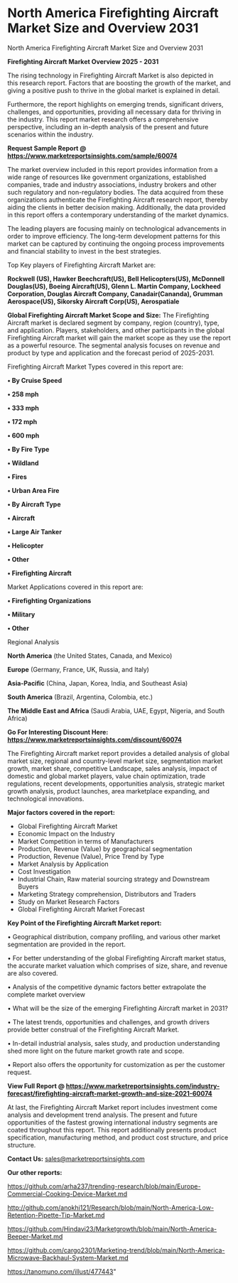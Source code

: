 # North America Firefighting Aircraft Market Size and Overview 2031
North America Firefighting Aircraft Market Size and Overview 2031

<Strong> Firefighting Aircraft Market Overview 2025 - 2031</strong>

The rising technology in Firefighting Aircraft Market is also depicted in this research report. Factors that are boosting the growth of the market, and giving a positive push to thrive in the global market is explained in detail.

Furthermore, the report highlights on emerging trends, significant drivers, challenges, and opportunities, providing all necessary data for thriving in the industry. This report market research offers a comprehensive perspective, including an in-depth analysis of the present and future scenarios within the industry.

<strong>Request Sample Report @ <a href=https://www.marketreportsinsights.com/sample/60074>https://www.marketreportsinsights.com/sample/60074</a></strong>

The market overview included in this report provides information from a wide range of resources like government organizations, established companies, trade and industry associations, industry brokers and other such regulatory and non-regulatory bodies. The data acquired from these organizations authenticate the Firefighting Aircraft research report, thereby aiding the clients in better decision making. Additionally, the data provided in this report offers a contemporary understanding of the market dynamics.

The leading players are focusing mainly on technological advancements in order to improve efficiency. The long-term development patterns for this market can be captured by continuing the ongoing process improvements and financial stability to invest in the best strategies.

Top Key players of Firefighting Aircraft Market are:

<strong>Rockwell (US), Hawker Beechcraft(US), Bell Helicopters(US), McDonnell Douglas(US), Boeing Aircraft(US), Glenn L. Martin Company, Lockheed Corporation, Douglas Aircraft Company, Canadair(Cananda), Grumman Aerospace(US), Sikorsky Aircraft Corp(US), Aerospatiale</strong>

<strong><b>Global Firefighting Aircraft Market Scope and Size:</b></strong>
The Firefighting Aircraft market is declared segment by company, region (country), type, and application. Players, stakeholders, and other participants in the global Firefighting Aircraft market will gain the market scope as they use the report as a powerful resource. The segmental analysis focuses on revenue and product by type and application and the forecast period of 2025-2031.

Firefighting Aircraft Market Types covered in this report are:

<strong>• By Cruise Speed

• 258 mph

• 333 mph

• 172 mph

• 600 mph

• By Fire Type

• Wildland 

• Fires

• Urban Area Fire

• By Aircraft Type

• Aircraft

• Large Air Tanker

• Helicopter

• Other

• Firefighting Aircraft</strong>

Market Applications covered in this report are:

<strong>• Firefighting Organizations

• Military

• Other</strong> 

Regional Analysis

<strong>North America</strong> (the United States, Canada, and Mexico)

<strong>Europe</strong> (Germany, France, UK, Russia, and Italy)

<strong>Asia-Pacific</strong> (China, Japan, Korea, India, and Southeast Asia)

<strong>South America</strong> (Brazil, Argentina, Colombia, etc.)

<strong>The Middle East and Africa</strong> (Saudi Arabia, UAE, Egypt, Nigeria, and South Africa)

<strong>Go For Interesting Discount Here: <a href=https://www.marketreportsinsights.com/discount/60074>https://www.marketreportsinsights.com/discount/60074</a></strong>

The Firefighting Aircraft market report provides a detailed analysis of global market size, regional and country-level market size, segmentation market growth, market share, competitive Landscape, sales analysis, impact of domestic and global market players, value chain optimization, trade regulations, recent developments, opportunities analysis, strategic market growth analysis, product launches, area marketplace expanding, and technological innovations.

<strong><b>Major factors covered in the report:</b></strong>
<ul>
  <li>Global Firefighting Aircraft Market </li>
  <li>Economic Impact on the Industry</li>
  <li>Market Competition in terms of Manufacturers</li>
  <li>Production, Revenue (Value) by geographical segmentation</li>
  <li>Production, Revenue (Value), Price Trend by Type</li>
  <li>Market Analysis by Application</li>
  <li>Cost Investigation</li>
  <li>Industrial Chain, Raw material sourcing strategy and Downstream Buyers</li>
  <li>Marketing Strategy comprehension, Distributors and Traders</li>
  <li>Study on Market Research Factors</li>
  <li>Global Firefighting Aircraft Market Forecast</li>
</ul>

<strong><b>Key Point of the Firefighting Aircraft Market report:</b></strong>

• Geographical distribution, company profiling, and various other market segmentation are provided in the report.

• For better understanding of the global Firefighting Aircraft market status, the accurate market valuation which comprises of size, share, and revenue are also covered.

• Analysis of the competitive dynamic factors better extrapolate the complete market overview

• What will be the size of the emerging Firefighting Aircraft market in 2031?

• The latest trends, opportunities and challenges, and growth drivers provide better construal of the Firefighting Aircraft Market.

• In-detail industrial analysis, sales study, and production understanding shed more light on the future market growth rate and scope.

• Report also offers the opportunity for customization as per the customer request.

<strong><b>View Full Report @ <a href=https://www.marketreportsinsights.com/industry-forecast/firefighting-aircraft-market-growth-and-size-2021-60074>https://www.marketreportsinsights.com/industry-forecast/firefighting-aircraft-market-growth-and-size-2021-60074</a></b></strong>


At last, the Firefighting Aircraft Market report includes investment come analysis and development trend analysis. The present and future opportunities of the fastest growing international industry segments are coated throughout this report. This report additionally presents product specification, manufacturing method, and product cost structure, and price structure.

<strong>Contact Us:</strong>
sales@marketreportsinsights.com

<strong>Our other reports:</strong>

<a href=https://github.com/arha237/trending-research/blob/main/Europe-Commercial-Cooking-Device-Market.md>https://github.com/arha237/trending-research/blob/main/Europe-Commercial-Cooking-Device-Market.md</a>

<a href=http://github.com/anokhi121/Research/blob/main/North-America-Low-Retention-Pipette-Tip-Market.md>http://github.com/anokhi121/Research/blob/main/North-America-Low-Retention-Pipette-Tip-Market.md</a>

<a href=https://github.com/Hindavi23/Marketgrowth/blob/main/North-America-Beeper-Market.md>https://github.com/Hindavi23/Marketgrowth/blob/main/North-America-Beeper-Market.md</a>

<a href=https://github.com/cargo2301/Marketing-trend/blob/main/North-America-Microwave-Backhaul-System-Market.md>https://github.com/cargo2301/Marketing-trend/blob/main/North-America-Microwave-Backhaul-System-Market.md</a>

<a href=https://tanomuno.com/illust/477443>https://tanomuno.com/illust/477443</a>"
